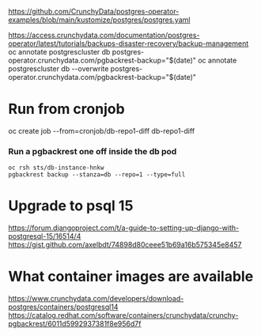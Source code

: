 <https://github.com/CrunchyData/postgres-operator-examples/blob/main/kustomize/postgres/postgres.yaml>

<https://access.crunchydata.com/documentation/postgres-operator/latest/tutorials/backups-disaster-recovery/backup-management>
oc annotate postgrescluster db postgres-operator.crunchydata.com/pgbackrest-backup="$(date)"
oc annotate postgrescluster db --overwrite postgres-operator.crunchydata.com/pgbackrest-backup="$(date)"

# Run from cronjob

oc create job --from=cronjob/db-repo1-diff db-repo1-diff

### Run a pgbackrest one off inside the db pod

```
oc rsh sts/db-instance-hnkw
pgbackrest backup --stanza=db --repo=1 --type=full
```

# Upgrade to psql 15

<https://forum.djangoproject.com/t/a-guide-to-setting-up-django-with-postgresql-15/16514/4>
<https://gist.github.com/axelbdt/74898d80ceee51b69a16b575345e8457>

# What container images are available
<https://www.crunchydata.com/developers/download-postgres/containers/postgresql14>
<https://catalog.redhat.com/software/containers/crunchydata/crunchy-pgbackrest/6011d5992937381f8e956d7f>
